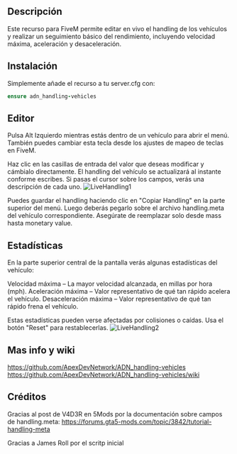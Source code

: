 ## Descripción
Este recurso para FiveM permite editar en vivo el handling de los vehículos y realizar un seguimiento básico del rendimiento, incluyendo velocidad máxima, aceleración y desaceleración.

## Instalación
Simplemente añade el recurso a tu server.cfg con:

```ruby
ensure adn_handling-vehicles
```
## Editor
Pulsa Alt Izquierdo mientras estás dentro de un vehículo para abrir el menú. También puedes cambiar esta tecla desde los ajustes de mapeo de teclas en FiveM.

Haz clic en las casillas de entrada del valor que deseas modificar y cámbialo directamente. El handling del vehículo se actualizará al instante conforme escribes. Si pasas el cursor sobre los campos, verás una descripción de cada uno.
![LiveHandling1](https://user-images.githubusercontent.com/8594390/113525001-6b17b380-9580-11eb-8411-5a7076a4514e.png)

Puedes guardar el handling haciendo clic en "Copiar Handling" en la parte superior del menú. Luego deberás pegarlo sobre el archivo handling.meta del vehículo correspondiente. Asegúrate de reemplazar solo desde mass hasta monetary value.

## Estadísticas
En la parte superior central de la pantalla verás algunas estadísticas del vehículo:

Velocidad máxima – La mayor velocidad alcanzada, en millas por hora (mph).
Aceleración máxima – Valor representativo de qué tan rápido acelera el vehículo.
Desaceleración máxima – Valor representativo de qué tan rápido frena el vehículo.

Estas estadísticas pueden verse afectadas por colisiones o caídas. Usa el botón "Reset" para restablecerlas.
![LiveHandling2](https://user-images.githubusercontent.com/8594390/113525004-6e12a400-9580-11eb-8ad2-a5fd70aef41d.png)

## Mas info y wiki
https://github.com/ApexDevNetwork/ADN_handling-vehicles
https://github.com/ApexDevNetwork/ADN_handling-vehicles/wiki

## Créditos
Gracias al post de V4D3R en 5Mods por la documentación sobre campos de handling.meta:
https://forums.gta5-mods.com/topic/3842/tutorial-handling-meta

Gracias a James Roll por el scritp inicial
